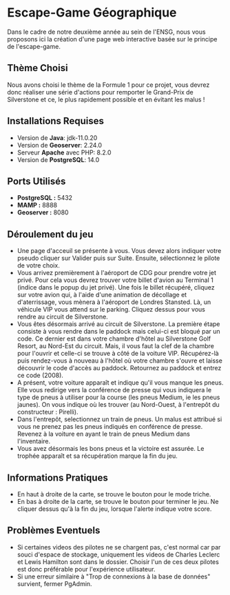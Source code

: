 
# Escape-Game Géographique
  Dans le cadre de notre deuxième année au sein de l'ENSG, nous vous proposons
  ici la création d'une page web interactive basée sur le principe de l'escape-game.
  
  ## Thème Choisi
  Nous avons choisi le thème de la Formule 1 pour ce projet, vous devrez donc réaliser une série d'actions pour remporter le Grand-Prix de Silverstone et ce, le plus rapidement possible et en évitant les malus !

  ## Installations Requises 
  - Version de **Java**: jdk-11.0.20
  - Version de **Geoserver**: 2.24.0
  - Serveur **Apache** avec PHP: 8.2.0
  - Version de **PostgreSQL**: 14.0

  ## Ports Utilisés
  - **PostgreSQL :** 5432
  - **MAMP :** 8888
  - **Geoserver :** 8080

  ## Déroulement du jeu 
- Une page d'acceuil se présente à vous. Vous devez alors indiquer votre pseudo cliquer sur Valider puis sur Suite. Ensuite, sélectionnez le pilote de votre choix.
- Vous arrivez premièrement à l'aéroport de CDG pour prendre votre jet privé. Pour cela vous devrez trouver
votre billet d'avion au Terminal 1 (indice dans le popup du jet privé). Une fois le billet récupéré, cliquez sur votre avion qui, à l'aide d'une animation de décollage et d'aterrissage, vous mènera à l'aéroport de Londres Stansted. Là, un véhicule VIP vous attend sur le parking. Cliquez dessus pour vous rendre au circuit de Silverstone.
- Vous êtes désormais arrivé au circuit de Silverstone. La première étape consiste à vous rendre dans le paddock mais celui-ci est bloqué par un code. Ce dernier est dans votre chambre d'hôtel au Silverstone Golf Resort, au Nord-Est du circuit. Mais, il vous faut la clef de la chambre pour l'ouvrir et celle-ci se trouve à côté de la voiture VIP. Récupérez-là puis rendez-vous à nouveau à l'hôtel où votre chambre s'ouvre et laisse découvrir le code d'accès au paddock. Retournez au paddock et entrez ce code (2008).
- A présent, votre voiture apparaît et indique qu'il vous manque les pneus. Elle vous redirige vers la conférence de presse qui vous indiquera le type de pneus à utiliser pour la course (les pneus Medium, ie les pneus jaunes). On vous indique où les trouver (au Nord-Ouest, à l'entrepôt du constructeur : Pirelli).
- Dans l'entrepôt, selectionnez un train de pneus. Un malus est attribué si vous ne prenez pas les pneus indiqués en conférence de presse. Revenez à la voiture en ayant le train de pneus Medium dans l'inventaire.
- Vous avez désormais les bons pneus et la victoire est assurée. Le trophée apparaît et sa récupération marque la fin du jeu.

## Informations Pratiques
- En haut à droite de la carte, se trouve le bouton pour le mode triche.
- En bas à droite de la carte, se trouve le bouton pour terminer le jeu. Ne cliquer dessus qu'à la fin du jeu, lorsque l'alerte indique votre score.


## Problèmes Eventuels
- Si certaines videos des pilotes ne se chargent pas, c'est normal car par souci d'espace de stockage, uniquement les videos de Charles Leclerc et Lewis Hamilton sont dans le dossier. Choisir l'un de ces deux pilotes est donc préférable pour l'expérience utilisateur.
- Si une erreur similaire à "Trop de connexions à la base de données" survient, fermer PgAdmin.

